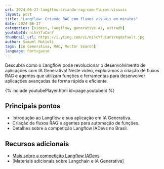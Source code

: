```yaml
---
url: 2024-06-27-langflow-criando-rag-com-fluxos-visuais
layout: post
title: "Langflow: Criando RAG com fluxos visuais em minutos"
date: 2024-06-27
categories: [videos, langflow, generative-ai, astradb]
youtubeId: nihxYfuCanY
thumbnail_url: https://i.ytimg.com/vi/nihxYfuCanY/mqdefault.jpg
author: Samuel Matioli
tags: [IA Generativa, RAG, Vector Search]
language: Portuguese
---
```


Descubra como o Langflow pode revolucionar o desenvolvimento de aplicações com IA Generativa! Neste vídeo, exploramos a criação de fluxos RAG e agentes que utilizam funções e ferramentas para desenvolver aplicações avançadas de forma rápida e eficiente.

{% include youtubePlayer.html id=page.youtubeId  %}

## Principais pontos

- Introdução ao Langflow e sua aplicação em IA Generativa.
- Criação de fluxos RAG e agentes para automação de funções.
- Detalhes sobre a competição Langflow IADevs no Brasil.

## Recursos adicionais

- [Mais sobre a competição Langflow IADevs](https://www.langflow.org/iadevs)
- [Materiais adicionais sobre Langchain e IA Generativa]